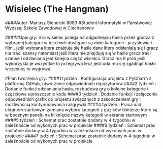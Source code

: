 # Wisielec (The Hangman)

####Autor: Mariusz Siennicki 8083
	   #Student Informatyki w Państwowej Wyższej Szkole Zawodowej w Ciechanowie

#####Opis gry: Gra wisielec polega na odgadnięciu hasła przez gracza z wybranej kategorii w tej chwili dostępne są dwie kategorie : przysłowia i film , jeśli wybrana litera znajduje się haśle dane litery odsłaniają się i gracz nie traci szansy natomiast jeśli litera nie znajduję się w haśle gracz traci szanse i odsłaniana jest kolejna część wisielca. Gracz ma 9 prób jeśli wykorzysta je wszystkie to przegrywa lecz jeśli uda mu się zgadnąć hasło wcześniej to wygrywa.


#Plan tworzenia gry:
####1 tydzień : Konfiguracja projektu z PyCharm z platformą GitHub, utworzenie odpowiednich repozytoriów
####2 tydzień : Dodanie funkcji odsłaniania hasła, rozbudowa gry o kolejne kategorie i częściowe uproszczenie kodu
####3 tydzień : Dodanie funkcji i załączenie odpowiednich grafik do projektu związanych z zakończeniem gry i możliwością kontynuoowania rozgrywki
####4 tydzień : Praca nad ekranem startowym zamiana wyboru kategorii z guzików tkinterze które są w bocznym panelu na kliknięcie nazwy kategorii w ekranie startowym
####5 tydzień : Schemat prac zostatnie dodany w 4 tygodniu w zależnoście od wykonych prac w projekcie
####6 tydzień : Schemat prac zostatnie dodany w 4 tygodniu w zależnoście od wykonych prac w projekcie
####7 tydzień : Schemat prac zostatnie dodany w 4 tygodniu w zależnoście od wykonych prac w projekcie

